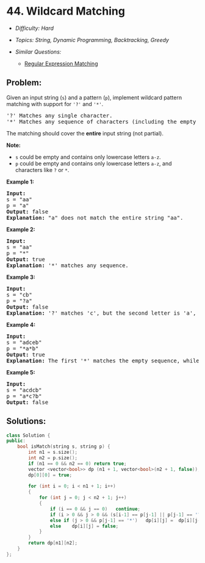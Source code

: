 # 44. Wildcard Matching

* *Difficulty: Hard*

* *Topics: String, Dynamic Programming, Backtracking, Greedy*

* *Similar Questions:*

  * [Regular Expression Matching](./tests/wildcard-matching.md)

## Problem:

<p>Given an input string (<code>s</code>) and a pattern (<code>p</code>), implement wildcard pattern matching with support for <code>&#39;?&#39;</code> and <code>&#39;*&#39;</code>.</p>

<pre>
&#39;?&#39; Matches any single character.
&#39;*&#39; Matches any sequence of characters (including the empty sequence).
</pre>

<p>The matching should cover the <strong>entire</strong> input string (not partial).</p>

<p><strong>Note:</strong></p>

<ul>
	<li><code>s</code>&nbsp;could be empty and contains only lowercase letters <code>a-z</code>.</li>
	<li><code>p</code> could be empty and contains only lowercase letters <code>a-z</code>, and characters like <code><font face="monospace">?</font></code>&nbsp;or&nbsp;<code>*</code>.</li>
</ul>

<p><strong>Example 1:</strong></p>

<pre>
<strong>Input:</strong>
s = &quot;aa&quot;
p = &quot;a&quot;
<strong>Output:</strong> false
<strong>Explanation:</strong> &quot;a&quot; does not match the entire string &quot;aa&quot;.
</pre>

<p><strong>Example 2:</strong></p>

<pre>
<strong>Input:</strong>
s = &quot;aa&quot;
p = &quot;*&quot;
<strong>Output:</strong> true
<strong>Explanation:</strong>&nbsp;&#39;*&#39; matches any sequence.
</pre>

<p><strong>Example 3:</strong></p>

<pre>
<strong>Input:</strong>
s = &quot;cb&quot;
p = &quot;?a&quot;
<strong>Output:</strong> false
<strong>Explanation:</strong>&nbsp;&#39;?&#39; matches &#39;c&#39;, but the second letter is &#39;a&#39;, which does not match &#39;b&#39;.
</pre>

<p><strong>Example 4:</strong></p>

<pre>
<strong>Input:</strong>
s = &quot;adceb&quot;
p = &quot;*a*b&quot;
<strong>Output:</strong> true
<strong>Explanation:</strong>&nbsp;The first &#39;*&#39; matches the empty sequence, while the second &#39;*&#39; matches the substring &quot;dce&quot;.
</pre>

<p><strong>Example 5:</strong></p>

<pre>
<strong>Input:</strong>
s = &quot;acdcb&quot;
p = &quot;a*c?b&quot;
<strong>Output:</strong> false
</pre>

## Solutions:

```c++
class Solution {
public:
    bool isMatch(string s, string p) {
        int n1 = s.size();
        int n2 = p.size();
        if (n1 == 0 && n2 == 0) return true;
        vector <vector<bool>> dp (n1 + 1, vector<bool>(n2 + 1, false));
        dp[0][0] = true;
    
        for (int i = 0; i < n1 + 1; i++)
        {
            for (int j = 0; j < n2 + 1; j++)
            {
                if (i == 0 && j == 0)   continue;
                if (i > 0 && j > 0 && (s[i-1] == p[j-1] || p[j-1] == '?'))    dp[i][j] = dp[i-1][j-1];
                else if (j > 0 && p[j-1] == '*')   dp[i][j] =  dp[i][j-1] || (i > 0? dp[i-1][j]: false);
                else    dp[i][j] = false;
            }
        }
        return dp[n1][n2];
    }
};
```
